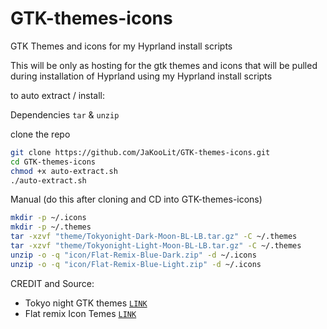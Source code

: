 # GTK-themes-icons
GTK Themes and icons for my Hyprland install scripts

This will be only as hosting for the gtk themes and icons that will be pulled during installation of Hyprland using my Hyprland install scripts

to auto extract / install:

Dependencies
`tar` & `unzip`

clone the repo
```bash
git clone https://github.com/JaKooLit/GTK-themes-icons.git
cd GTK-themes-icons
chmod +x auto-extract.sh
./auto-extract.sh
```

Manual (do this after cloning and CD into GTK-themes-icons)
```bash
mkdir -p ~/.icons
mkdir -p ~/.themes
tar -xzvf "theme/Tokyonight-Dark-Moon-BL-LB.tar.gz" -C ~/.themes
tar -xzvf "theme/Tokyonight-Light-Moon-BL-LB.tar.gz" -C ~/.themes
unzip -o -q "icon/Flat-Remix-Blue-Dark.zip" -d ~/.icons
unzip -o -q "icon/Flat-Remix-Blue-Light.zip" -d ~/.icons
```
CREDIT and Source:
- Tokyo night GTK themes  [`LINK`](https://github.com/Fausto-Korpsvart/Tokyo-Night-GTK-Theme)
- Flat remix Icon Temes [`LINK`](https://github.com/daniruiz/flat-remix)
